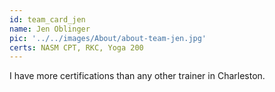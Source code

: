 ```yaml
---
id: team_card_jen
name: Jen Oblinger
pic: '../../images/About/about-team-jen.jpg'
certs: NASM CPT, RKC, Yoga 200
---
```


I have more certifications than any other trainer in Charleston.
